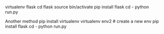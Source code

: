 virtualenv flask
cd flask
source bin/activate
pip install flask
cd -
python run.py

Another method
pip install virtualenv
virtualenv env2  # create a new env
pip install flask
cd -
python run.py
